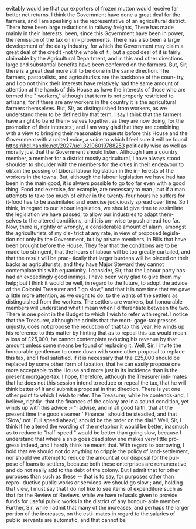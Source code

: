 evitably would be that our exporters of frozen mutton would receive far better net returns. I think the Government have done a great deal for the farmers, and I am speaking as the representative of an agricultural district. There have been large reductions in railway freights, There has made mainly in their interests. been, since this Government have been in power, the remission of the tax on im- provements. There has also been a large development of the dairy industry, for which the Government may claim a great deal of the credit -not the whole of it ; but a good deal of it is fairly claimable by the Agricultural Department, and in this and other directions large and substantial benefits have been conferred on the farmers. But, Sir, there is a great deal more still to be done in the same direction. The farmers, pastoralists, and agriculturists are the backbone of the coun- try, and I do not think their interests have relatively had the same amount of attention at the hands of this House as have the interests of those who are termed the " workers," although that term is not properly restricted to artisans, for if there are any workers in the country it is the agricultural farmers themselves. But, Sir, as distinguished from workers, as we understand them to be defined by that term, I say I think that the farmers have a right to band them- selves together, as they are now doing, for the promotion of their interests ; and I am very glad that they are combining with a view to bringing their reasonable requests before this House and the Government with a united voice, a voice to which I feel sure it will be found https://hdl.handle.net/2027/uc1.32106019788253 politically wise as well as morally just that the Government should listen. Although I am a country member, a member for a district mostly agricultural, I have always stood shoulder to shoulder with the members for the cities in their endeavour to obtain the passing of Liberal labour legislation in the in- terests of the workers in the towns. But, although the labour legislation we have had has been in the main good, it is always possible to go too far even with a good thing. Food and exercise, for example, are necessary to man ; but if a man attempts to take too much of either in the twenty-four hours he suffers for it-food has to be assimilated and exercise judiciously spread over time. So I think, in regard to our labour legislation, we should give time to assimilate the legislation we have passed, to allow our industries to adapt them- selves to the altered conditions, and it is un- wise to push ahead too far. Now, there is, rightly or wrongly, a considerable amount of alarm, amongst the agriculturists of my dis- trict at any rate, in view of proposed legisla- tion not only by the Government, but by private members, in Bills that have been brought before the House. They fear that the conditions are to be made too stringent, that the hours of labour will be too greatly curtailed, and that the result will be prac- tically that larger burdens will be placed on their backs as agriculturists, and they have Major Steward they cannot contemplate this with equanimity. I consider, Sir, that the Labour party has had an exceedingly good innings. I have been very glad to give them my help; but I think it would be well, in regard to the future, to adopt the advice of the Colonial Treasurer and " go slow," and that it is now time that we gave a little more attention, as we ought to do, to the wants of the settlers as distinguished from the workers. The settlers are workers, but honourable members will understand what I mean when I differentiate between the two. There is one point in the Budget to which I wish to refer with regret. I notice that the Treasurer, although he admits that the mort- gage-tax presses unjustly, does not propose the reduction of that tax this year. He winds up his reference to this matter by hinting that as to repeal this tax would mean a loss of £25,000, he cannot contemplate reducing his revenue by that amount unless some means be found of replacing it. Well, Sir, I invite the honourable gentleman to come down with some other proposal to replace this tax, and I feel satisfied, if it is necessary that the £25,000 should be replaced by some other form of taxation, that he can easily propose one more acceptable to the House and more just in its incidence than is the present mortgage-tax. I hope, therefore, although the Treasurer inti- mates that he does not this session intend to reduce or repeal the tax, that he will think better of it and submit a proposal in that direction. There is yet one other point to which I wish to refer. The Treasurer, while he contends-and, I believe, rightly -that the finances of the colony are in a sound condition, yet winds up with this advice :- "I advise, and in all good faith, that at the present time the good steamer ' Finance ' should be steadied, and that 'Slow,' not 'Full speed ahead,' should be the order on the dial." Well, Sir, I think if he altered the wording of the metaphor it would be better, inasmuch as to reduce to "half-speed " would be better than going slow, because I understand that where a ship goes dead slow she makes very little pro- gress indeed, and I hardly think he meant that. With regard to borrowing, I hold that we should not do anything to cripple the policy of land-settlement, nor should we attempt to reduce the amount at our disposal for the pur- pose of loans to settlers, because both these enterprises are remunerative, and do not really add to the debt of the colony. But I admit that for other purposes than such as these -- that is to say, for purposes other than repro- ductive public works or services-we should go slow ; and, holding that view, I must say that I do not like to see items of expenditure such as that for the Review of Reviews, while we have refusals given to provide funds for useful public works in the district of any honour- able member. Further, Sir, while I admit that many of the increases, and perhaps the larger portion of the increases, on the esti- mates in regard to the salaries of public servants are automatic, and that cannot be 